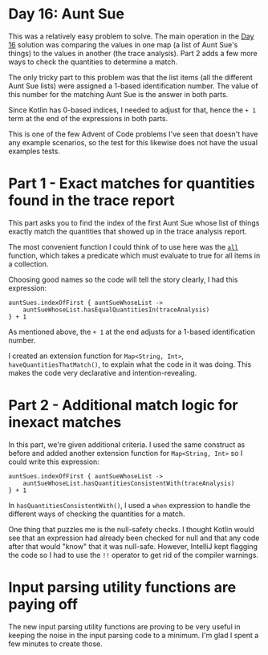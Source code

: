 # Day 16: Aunt Sue

This was a relatively easy problem to solve. The main operation in the [Day 16](https://adventofcode.com/2015/day/16) solution was comparing the values in one map (a list of Aunt Sue's things) to the values in another (the trace analysis). Part 2 adds a few more ways to check the quantities to determine a match.

The only tricky part to this problem was that the list items (all the different Aunt Sue lists) were assigned a 1-based identification number. The value of this number for the matching Aunt Sue is the answer in both parts. 

Since Kotlin has 0-based indices, I needed to adjust for that, hence the `+ 1` term at the end of the expressions in both parts.

This is one of the few Advent of Code problems I've seen that doesn't have any example scenarios, so the test for this likewise does not have the usual examples tests.

# Part 1 - Exact matches for quantities found in the trace report

This part asks you to find the index of the first Aunt Sue whose list of things exactly match the quantities that showed up in the trace analysis report. 

The most convenient function I could think of to use here was the [`all`](https://kotlinlang.org/api/latest/jvm/stdlib/kotlin.collections/all.html) function, which takes a predicate which must evaluate to true for all items in a collection.

Choosing good names so the code will tell the story clearly, I had this expression:

    auntSues.indexOfFirst { auntSueWhoseList ->
        auntSueWhoseList.hasEqualQuantitiesIn(traceAnalysis)
    } + 1

As mentioned above, the `+ 1` at the end adjusts for a 1-based identification number.

I created an extension function for `Map<String, Int>`, `haveQuantitiesThatMatch()`, to explain what the code in it was doing. This makes the code very declarative and intention-revealing.

# Part 2 - Additional match logic for inexact matches

In this part, we're given additional criteria. I used the same construct as before and added another extension function for `Map<String, Int>` so I could write this expression:

    auntSues.indexOfFirst { auntSueWhoseList ->
        auntSueWhoseList.hasQuantitiesConsistentWith(traceAnalysis)
    } + 1

In `hasQuantitiesConsistentWith()`, I used a `when` expression to handle the different ways of checking the quantities for a match. 

One thing that puzzles me is the null-safety checks. I thought Kotlin would see that an expression had already been checked for null and that any code after that would "know" that it was null-safe. However, IntelliJ kept flagging the code so I had to use the `!!` operator to get rid of the compiler warnings.

# Input parsing utility functions are paying off

The new input parsing utility functions are proving to be very useful in keeping the noise in the input parsing code to a minimum. I'm glad I spent a few minutes to create those.
